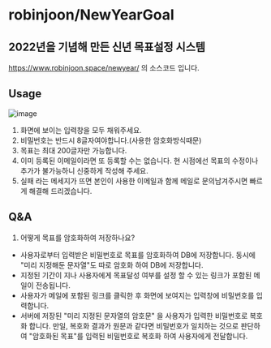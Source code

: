robinjoon/NewYearGoal
=============
2022년을 기념해 만든 신년 목표설정  시스템
-------------

https://www.robinjoon.space/newyear/ 의 소스코드 입니다.<br>

## Usage
![image](https://user-images.githubusercontent.com/45223837/149436438-413a1f68-3c63-4382-914d-d99881a11db1.png)
1. 화면에 보이는 입력창을 모두 채워주세요.
2. 비밀번호는 반드시 8글자여야합니다.(사용한 암호화방식때문)
3. 목표는 최대 200글자만 가능합니다.
4. 이미 등록된 이메일이라면 또 등록할 수는 없습니다. 현 시점에선 목표의 수정이나 추가가 불가능하니 신중하게 작성해 주세요.
5. 실패 라는 메세지가 뜨면 본인이 사용한 이메일과 함께 메일로 문의남겨주시면 빠르게 해결해 드리겠습니다.

## Q&A

1. 어떻게 목표를 암호화하여 저장하나요?
- 사용자로부터 입력받은 비밀번호로 목표를 암호화하여 DB에 저장합니다. 동시에 "미리 지정해둔 문자열"도 따로 암호화 하여 DB에 저장합니다.
- 지정된 기간이 지나 사용자에게 목표달성 여부를 설정 할 수 있는 링크가 포함된 메일이 전송됩니다.
- 사용자가 메일에 포함된 링크를 클릭한 후 화면에 보여지는 입력창에 비밀번호를 입력합니다.
- 서버에 저장된 "미리 지정된 문자열의 암호문" 을 사용자가 입력한 비밀번호로 복호화 합니다. 만일, 복호화 결과가 원문과 같다면 비밀번호가 일치하는 것으로 판단하여 "암호화된 목표"를 입력된 비밀번호로 복호화 하여 사용자에게 전달합니다. 

